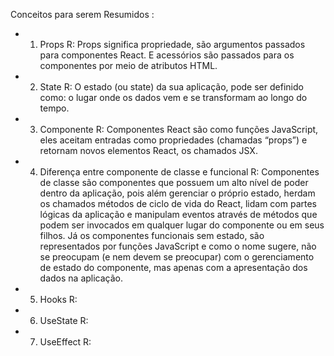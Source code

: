 Conceitos para serem Resumidos :

- 1) Props
R: Props significa propriedade, são argumentos passados ​​para componentes React. E acessórios são passados ​​para os componentes por meio de atributos HTML.

- 2) State
R: O estado (ou state) da sua aplicação, pode ser definido como: o lugar onde os dados vem e se transformam ao longo do tempo.

- 3) Componente
R: Componentes React são como funções JavaScript, eles aceitam entradas como propriedades (chamadas “props”) e retornam novos elementos React, os chamados JSX.

- 4) Diferença entre componente de classe e funcional
R: Componentes de classe são componentes que possuem um alto nível de poder dentro da aplicação, pois além gerenciar o próprio estado, herdam os chamados métodos de ciclo de vida do React, lidam com partes lógicas da aplicação e manipulam eventos através de métodos que podem ser invocados em qualquer lugar do componente ou em seus filhos. Já os componentes funcionais sem estado, são representados por funções JavaScript e como o nome sugere, não se preocupam (e nem devem se preocupar) com o gerenciamento de estado do componente, mas apenas com a apresentação dos dados na aplicação.

- 5) Hooks
R:

- 6) UseState
R:

- 7) UseEffect
R: